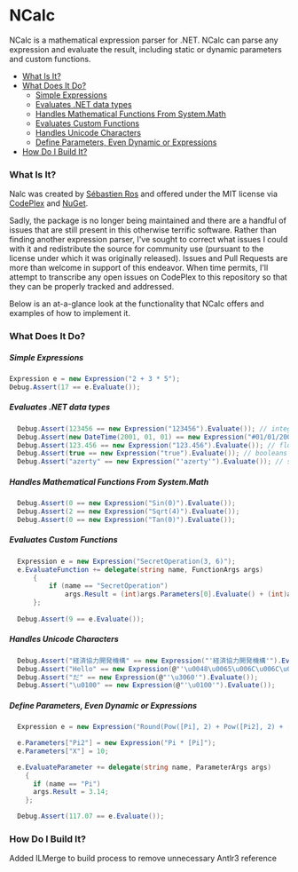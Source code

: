 # NCalc  
NCalc is a mathematical expression parser for .NET. NCalc can parse any expression and evaluate the result, including static or dynamic parameters and custom functions.

  - [What Is It?](#what-is-it)
  - [What Does It Do?](#what-does-it-do)
      - [Simple Expressions](#simple-expressions)
      - [Evaluates .NET data types](#evaluates-net-data-types)
      - [Handles Mathematical Functions From System.Math](#handles-mathematical-functions-from-systemmath)
      - [Evaluates Custom Functions](#evaluates-custom-functions)
      - [Handles Unicode Characters](#handles-unicode-characters)
      - [Define Parameters, Even Dynamic or Expressions](#define-parameters-even-dynamic-or-expressions)
  - [How Do I Build It?](#how-do-i-build-it)

### What Is It?
Nalc was created by [Sébastien Ros](https://www.codeplex.com/site/users/view/sebastienros) and offered under the MIT license via [CodePlex](https://ncalc.codeplex.com/) and [NuGet](https://www.nuget.org/packages/ncalc/). 

Sadly, the package is no longer being maintained and there are a handful of issues that are still present in this otherwise terrific software. Rather than finding another expression parser, I've sought to correct what issues I could with it and redistribute the source for community use (pursuant to the license under which it was originally released). Issues and Pull Requests are more than welcome in support of this endeavor. When time permits, I'll attempt to transcribe any open issues on CodePlex to this repository so that they can be properly tracked and addressed.

Below is an at-a-glance look at the functionality that NCalc offers and examples of how to implement it.

### What Does It Do?
##### Simple Expressions
```c#
Expression e = new Expression("2 + 3 * 5");
Debug.Assert(17 == e.Evaluate());
```

##### Evaluates .NET data types
```c#
  Debug.Assert(123456 == new Expression("123456").Evaluate()); // integers
  Debug.Assert(new DateTime(2001, 01, 01) == new Expression("#01/01/2001#").Evaluate()); // date and times
  Debug.Assert(123.456 == new Expression("123.456").Evaluate()); // floating point numbers
  Debug.Assert(true == new Expression("true").Evaluate()); // booleans
  Debug.Assert("azerty" == new Expression("'azerty'").Evaluate()); // strings
```

##### Handles Mathematical Functions From System.Math
```c#
  Debug.Assert(0 == new Expression("Sin(0)").Evaluate());
  Debug.Assert(2 == new Expression("Sqrt(4)").Evaluate());
  Debug.Assert(0 == new Expression("Tan(0)").Evaluate());
```

##### Evaluates Custom Functions
```c#
  Expression e = new Expression("SecretOperation(3, 6)");
  e.EvaluateFunction += delegate(string name, FunctionArgs args)
      {
          if (name == "SecretOperation")
              args.Result = (int)args.Parameters[0].Evaluate() + (int)args.Parameters[1].Evaluate();
      };
  
  Debug.Assert(9 == e.Evaluate());
```

##### Handles Unicode Characters
```c#
  Debug.Assert("経済協力開発機構" == new Expression("'経済協力開発機構'").Evaluate());
  Debug.Assert("Hello" == new Expression(@"'\u0048\u0065\u006C\u006C\u006F'").Evaluate());
  Debug.Assert("だ" == new Expression(@"'\u3060'").Evaluate());
  Debug.Assert("\u0100" == new Expression(@"'\u0100'").Evaluate());
```

##### Define Parameters, Even Dynamic or Expressions
```c#
  Expression e = new Expression("Round(Pow([Pi], 2) + Pow([Pi2], 2) + [X], 2)");

  e.Parameters["Pi2"] = new Expression("Pi * [Pi]");
  e.Parameters["X"] = 10;

  e.EvaluateParameter += delegate(string name, ParameterArgs args)
    {
      if (name == "Pi")
      args.Result = 3.14;
    };

  Debug.Assert(117.07 == e.Evaluate());
```

### How Do I Build It?
Added ILMerge to build process to remove unnecessary Antlr3 reference
